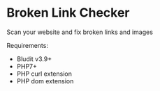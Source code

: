 # Broken Link Checker

Scan your website and fix broken links and images

Requirements:
* Bludit v3.9+
* PHP7+
* PHP curl extension
* PHP dom extension
